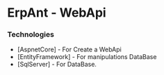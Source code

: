  # ErpAnt - WebApi

### Technologies

* [AspnetCore] - For Create a WebApi
* [EntityFramework] - For manipulations DataBase
* [SqlServer] - For DataBase. 